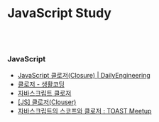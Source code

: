 JavaScript Study
==========


 <br/><br/>


### JavaScript
- [JavaScript 클로저(Closure) | DailyEngineering](https://hyunseob.github.io/2016/08/30/javascript-closure/)
- [클로저 - 생활코딩](https://opentutorials.org/course/743/6544)
- [자바스크립트 클로저](https://brunch.co.kr/@kd4/10)
- [[JS] 클로저(Clouser)](https://victorydntmd.tistory.com/m/44)
- [자바스크립트의 스코프와 클로저 : TOAST Meetup](https://meetup.toast.com/posts/86)


 <br/><br/>
 
